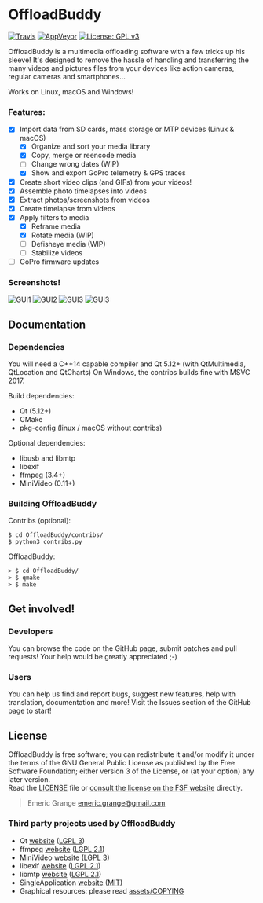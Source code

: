 OffloadBuddy
============

[![Travis](https://img.shields.io/travis/emericg/OffloadBuddy.svg?style=flat-square&logo=travis)](https://travis-ci.org/emericg/OffloadBuddy)
[![AppVeyor](https://img.shields.io/appveyor/ci/emericg/OffloadBuddy.svg?style=flat-square&logo=appveyor)](https://ci.appveyor.com/project/emericg/offloadbuddy)
[![License: GPL v3](https://img.shields.io/badge/license-GPL%20v3-blue.svg?style=flat-square)](http://www.gnu.org/licenses/gpl-3.0)

OffloadBuddy is a multimedia offloading software with a few tricks up his sleeve!
It's designed to remove the hassle of handling and transferring the many videos and pictures files from your devices like action cameras, regular cameras and smartphones...

Works on Linux, macOS and Windows!

### Features:

- [x] Import data from SD cards, mass storage or MTP devices (Linux & macOS)
  - [x] Organize and sort your media library
  - [x] Copy, merge or reencode media
  - [ ] Change wrong dates (WIP)
  - [x] Show and export GoPro telemetry & GPS traces
- [x] Create short video clips (and GIFs) from your videos!
- [x] Assemble photo timelapses into videos
- [x] Extract photos/screenshots from videos
- [x] Create timelapse from videos
- [x] Apply filters to media
  - [x] Reframe media
  - [x] Rotate media (WIP)
  - [ ] Defisheye media (WIP)
  - [ ] Stabilize videos
- [ ] GoPro firmware updates

### Screenshots!

![GUI1](https://i.imgur.com/LRKR1UW.jpg)
![GUI2](https://i.imgur.com/pAsn76s.jpg)
![GUI3](https://i.imgur.com/mlbIdCa.jpg)
![GUI3](https://i.imgur.com/frkN44D.jpg)


## Documentation

### Dependencies

You will need a C++14 capable compiler and Qt 5.12+ (with QtMultimedia, QtLocation and QtCharts)
On Windows, the contribs builds fine with MSVC 2017.

Build dependencies:
- Qt (5.12+)  
- CMake  
- pkg-config (linux / macOS without contribs)  

Optional dependencies:
- libusb and libmtp  
- libexif  
- ffmpeg (3.4+)  
- MiniVideo (0.11+)  

### Building OffloadBuddy

Contribs (optional):
```
$ cd OffloadBuddy/contribs/
$ python3 contribs.py
```

OffloadBuddy:
```
> $ cd OffloadBuddy/
> $ qmake
> $ make
```

## Get involved!

### Developers

You can browse the code on the GitHub page, submit patches and pull requests! Your help would be greatly appreciated ;-)

### Users

You can help us find and report bugs, suggest new features, help with translation, documentation and more! Visit the Issues section of the GitHub page to start!

## License

OffloadBuddy is free software; you can redistribute it and/or modify it under the terms of the GNU General Public License as published by the Free Software Foundation; either version 3 of the License, or (at your option) any later version.  
Read the [LICENSE](LICENSE) file or [consult the license on the FSF website](https://www.gnu.org/licenses/gpl-3.0.txt) directly.

> Emeric Grange <emeric.grange@gmail.com>

### Third party projects used by OffloadBuddy

* Qt [website](https://www.qt.io) ([LGPL 3](https://www.gnu.org/licenses/lgpl-3.0.txt))
* ffmpeg [website](https://www.ffmpeg.org/) ([LGPL 2.1](https://www.gnu.org/licenses/lgpl-2.1.txt))
* MiniVideo [website](https://github.com/emericg/MiniVideo) ([LGPL 3](https://www.gnu.org/licenses/lgpl-3.0.txt))
* libexif [website](https://github.com/libexif/libexif/) ([LGPL 2.1](https://www.gnu.org/licenses/lgpl-2.1.txt))
* libmtp [website](http://libmtp.sourceforge.net/) ([LGPL 2.1](https://www.gnu.org/licenses/lgpl-2.1.txt))
* SingleApplication [website](https://github.com/itay-grudev/SingleApplication) ([MIT](https://opensource.org/licenses/MIT))
* Graphical resources: please read [assets/COPYING](assets/COPYING)
